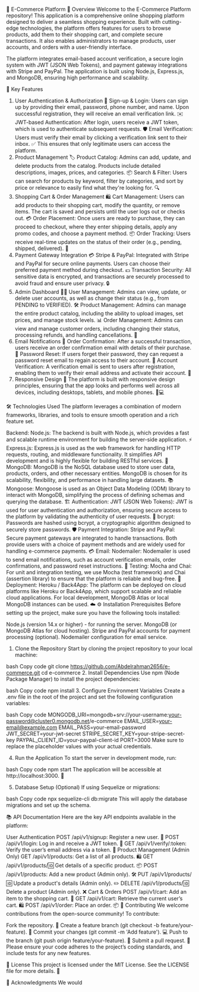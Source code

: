 🛒 E-Commerce Platform
🌟 Overview
Welcome to the E-Commerce Platform repository! This application is a comprehensive online shopping platform designed to deliver a seamless shopping experience. Built with cutting-edge technologies, the platform offers features for users to browse products, add them to their shopping cart, and complete secure transactions. It also enables administrators to manage products, user accounts, and orders with a user-friendly interface.

The platform integrates email-based account verification, a secure login system with JWT (JSON Web Tokens), and payment gateway integrations with Stripe and PayPal. The application is built using Node.js, Express.js, and MongoDB, ensuring high performance and scalability.

🚀 Key Features
1. User Authentication & Authorization 🔐
Sign-up & Login: Users can sign up by providing their email, password, phone number, and name. Upon successful registration, they will receive an email verification link. ✉️
JWT-based Authentication: After login, users receive a JWT token, which is used to authenticate subsequent requests. 🛡️
Email Verification: Users must verify their email by clicking a verification link sent to their inbox. ✅ This ensures that only legitimate users can access the platform.
2. Product Management 🏷️
Product Catalog: Admins can add, update, and delete products from the catalog. Products include detailed descriptions, images, prices, and categories. 📦
Search & Filter: Users can search for products by keyword, filter by categories, and sort by price or relevance to easily find what they're looking for. 🔍
3. Shopping Cart & Order Management 🛍️
Cart Management: Users can add products to their shopping cart, modify the quantity, or remove items. The cart is saved and persists until the user logs out or checks out. 💳
Order Placement: Once users are ready to purchase, they can proceed to checkout, where they enter shipping details, apply any promo codes, and choose a payment method. 📦
Order Tracking: Users receive real-time updates on the status of their order (e.g., pending, shipped, delivered). 🚚
4. Payment Gateway Integration 💳
Stripe & PayPal: Integrated with Stripe and PayPal for secure online payments. Users can choose their preferred payment method during checkout. 💵
Transaction Security: All sensitive data is encrypted, and transactions are securely processed to avoid fraud and ensure user privacy. 🔒
5. Admin Dashboard 👨‍💻
User Management: Admins can view, update, or delete user accounts, as well as change their status (e.g., from PENDING to VERIFIED). 🛠️
Product Management: Admins can manage the entire product catalog, including the ability to upload images, set prices, and manage stock levels. 📊
Order Management: Admins can view and manage customer orders, including changing their status, processing refunds, and handling cancellations. 🧾
6. Email Notifications 📧
Order Confirmation: After a successful transaction, users receive an order confirmation email with details of their purchase. 🎉
Password Reset: If users forget their password, they can request a password reset email to regain access to their account. 🔑
Account Verification: A verification email is sent to users after registration, enabling them to verify their email address and activate their account. 🔗
7. Responsive Design 📱
The platform is built with responsive design principles, ensuring that the app looks and performs well across all devices, including desktops, tablets, and mobile phones. 📱💻

🛠️ Technologies Used
The platform leverages a combination of modern frameworks, libraries, and tools to ensure smooth operation and a rich feature set.

Backend:
Node.js: The backend is built with Node.js, which provides a fast and scalable runtime environment for building the server-side application. ⚡
Express.js: Express.js is used as the web framework for handling HTTP requests, routing, and middleware functionality. It simplifies API development and is highly flexible for building RESTful services. 🔄
MongoDB: MongoDB is the NoSQL database used to store user data, products, orders, and other necessary entities. MongoDB is chosen for its scalability, flexibility, and performance in handling large datasets. 📚
Mongoose: Mongoose is used as an Object Data Modeling (ODM) library to interact with MongoDB, simplifying the process of defining schemas and querying the database. 🏗️
Authentication:
JWT (JSON Web Tokens): JWT is used for user authentication and authorization, ensuring secure access to the platform by validating the authenticity of user requests. 🔑
bcrypt: Passwords are hashed using bcrypt, a cryptographic algorithm designed to securely store passwords. 🛡️
Payment Integration:
Stripe and PayPal: Secure payment gateways are integrated to handle transactions. Both provide users with a choice of payment methods and are widely used for handling e-commerce payments. 💳
Email:
Nodemailer: Nodemailer is used to send email notifications, such as account verification emails, order confirmations, and password reset instructions. 📧
Testing:
Mocha and Chai: For unit and integration testing, we use Mocha (test framework) and Chai (assertion library) to ensure that the platform is reliable and bug-free. 🧪
Deployment:
Heroku / Back4App: The platform can be deployed on cloud platforms like Heroku or Back4App, which support scalable and reliable cloud applications. For local development, MongoDB Atlas or local MongoDB instances can be used. ☁️
⚙️ Installation
Prerequisites
Before setting up the project, make sure you have the following tools installed:

Node.js (version 14.x or higher) - for running the server.
MongoDB (or MongoDB Atlas for cloud hosting).
Stripe and PayPal accounts for payment processing (optional).
Nodemailer configuration for email service.
1. Clone the Repository
Start by cloning the project repository to your local machine:

bash
Copy code
git clone https://github.com/Abdelrahman2656/e-commerce.git
cd e-commerce
2. Install Dependencies
Use npm (Node Package Manager) to install the project dependencies:

bash
Copy code
npm install
3. Configure Environment Variables
Create a .env file in the root of the project and set the following configuration variables:

bash
Copy code
MONGODB_URI=mongodb+srv://your-username:your-password@cluster0.mongodb.net/e-commerce
EMAIL_USER=your-email@example.com
EMAIL_PASS=your-email-password
JWT_SECRET=your-jwt-secret
STRIPE_SECRET_KEY=your-stripe-secret-key
PAYPAL_CLIENT_ID=your-paypal-client-id
PORT=3000
Make sure to replace the placeholder values with your actual credentials.

4. Run the Application
To start the server in development mode, run:

bash
Copy code
npm start
The application will be accessible at http://localhost:3000. 🚀

5. Database Setup (Optional)
If using Sequelize or migrations:

bash
Copy code
npx sequelize-cli db:migrate
This will apply the database migrations and set up the schema.

📚 API Documentation
Here are the key API endpoints available in the platform:

User Authentication
POST /api/v1/signup: Register a new user. 📝
POST /api/v1/login: Log in and receive a JWT token. 🔑
GET /api/v1/verify/:token: Verify the user’s email address via a token. 📧
Product Management (Admin Only)
GET /api/v1/products: Get a list of all products. 🛍️
GET /api/v1/products/:id: Get details of a specific product. 📦
POST /api/v1/products: Add a new product (Admin only). 🛠️
PUT /api/v1/products/:id: Update a product's details (Admin only). ✏️
DELETE /api/v1/products/:id: Delete a product (Admin only). ❌
Cart & Orders
POST /api/v1/cart: Add an item to the shopping cart. 🛒
GET /api/v1/cart: Retrieve the current user’s cart. 🛍️
POST /api/v1/order: Place an order. 📦
🤝 Contributing
We welcome contributions from the open-source community! To contribute:

Fork the repository. 🍴
Create a feature branch (git checkout -b feature/your-feature). 🌱
Commit your changes (git commit -m 'Add feature'). 💻
Push to the branch (git push origin feature/your-feature). 🚀
Submit a pull request. 🔀
Please ensure your code adheres to the project’s coding standards, and include tests for any new features.

📜 License
This project is licensed under the MIT License. See the LICENSE file for more details. 📜

🙏 Acknowledgments
We would
